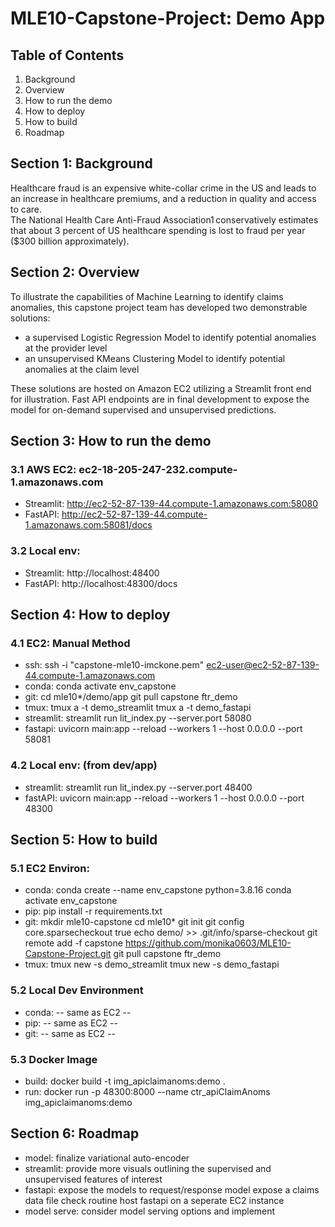 # MLE10-Capstone-Project:  Demo App


## Table of Contents
1.  Background
2.  Overview
3.  How to run the demo
4.  How to deploy
5.  How to build
6.  Roadmap




## Section 1:  Background
Healthcare fraud is an expensive white-collar crime in the US and leads to an 
increase in healthcare premiums, and a reduction in quality and access to care.  
The National Health Care Anti-Fraud Association1 conservatively estimates that 
about 3 percent of US healthcare spending is lost to fraud per year ($300 
billion approximately). 



## Section 2:  Overview
To illustrate the capabilities of Machine Learning to identify claims anomalies, 
this capstone project team has developed two demonstrable solutions:   
- a supervised Logistic Regression Model to identify potential anomalies at the 
  provider level 
- an unsupervised KMeans Clustering Model to identify potential anomalies at 
  the claim level 

These solutions are hosted on Amazon EC2 utilizing a Streamlit front end for 
illustration.  Fast API endpoints are in final development to expose the model 
for on-demand supervised and unsupervised predictions.



## Section 3:  How to run the demo
### 3.1     AWS EC2:        ec2-18-205-247-232.compute-1.amazonaws.com
- Streamlit:    http://ec2-52-87-139-44.compute-1.amazonaws.com:58080
- FastAPI:      http://ec2-52-87-139-44.compute-1.amazonaws.com:58081/docs


### 3.2     Local env:      
- Streamlit:    http://localhost:48400
- FastAPI:      http://localhost:48300/docs



## Section 4:  How to deploy
### 4.1     EC2:  Manual Method
- ssh:          ssh -i "capstone-mle10-imckone.pem" ec2-user@ec2-52-87-139-44.compute-1.amazonaws.com
- conda:        conda activate env_capstone
- git:          cd mle10*/demo/app
                git pull capstone ftr_demo
- tmux:         tmux a -t demo_streamlit
                tmux a -t demo_fastapi
- streamlit:    streamlit run lit_index.py --server.port 58080
- fastapi:      uvicorn main:app --reload --workers 1 --host 0.0.0.0 --port 58081


### 4.2     Local env:      (from dev/app)
- streamlit:    streamlit run lit_index.py --server.port 48400
- fastAPI:      uvicorn main:app --reload --workers 1 --host 0.0.0.0 --port 48300



## Section 5:  How to build
### 5.1     EC2 Environ:
- conda:        conda create --name env_capstone python=3.8.16
                conda activate env_capstone
- pip:          pip install -r requirements.txt
- git:          mkdir mle10-capstone
                cd mle10*
                git init
                git config core.sparsecheckout true
                echo demo/ >> .git/info/sparse-checkout
                git remote add -f capstone https://github.com/monika0603/MLE10-Capstone-Project.git
                git pull capstone ftr_demo
- tmux:         tmux new -s demo_streamlit
                tmux new -s demo_fastapi

### 5.2     Local Dev Environment
- conda:        -- same as EC2 --
- pip:          -- same as EC2 --
- git:          -- same as EC2 --


### 5.3     Docker Image
- build:        docker build -t img_apiclaimanoms:demo .
- run:          docker run -p 48300:8000 --name ctr_apiClaimAnoms img_apiclaimanoms:demo



## Section 6:  Roadmap
- model:        finalize variational auto-encoder
- streamlit:    provide more visuals outlining the supervised and unsupervised features of interest
- fastapi:      expose the models to request/response model
                expose a claims data file check routine
                host fastapi on a seperate EC2 instance
- model serve:  consider model serving options and implement